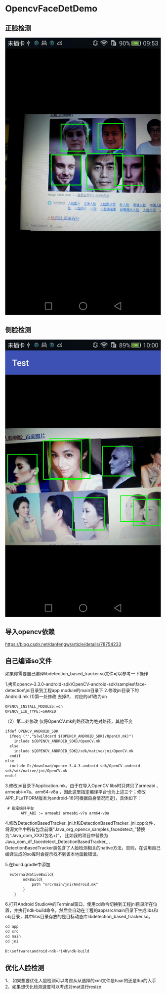 # OpencvFaceDetDemo
## 正脸检测
![这里随便写文字](https://github.com/danfengfirst/OpencvFaceDetDemo/blob/master/demo.jpg)

## 侧脸检测

![这里随便写文字](https://github.com/danfengfirst/OpencvFaceDetDemo/blob/master/demo2.jpg)

## 导入opencv依赖

https://blog.csdn.net/danfengw/article/details/78754233

## 自己编译so文件
如果你需要自己编译libdetection_based_tracker.so文件可以参考一下操作

1.拷贝opencv-3.3.0-android-sdk\OpenCV-android-sdk\samples\face-detection\jni目录到工程app module的main目录下
2.修改jni目录下的Android.mk
(1)第一处修改  去掉#， 对应的off改为on 
```
OPENCV_INSTALL_MODULES:=on
OPENCV_LIB_TYPE:=SHARED
```
（2）第二处修改 仅将OpenCV.mk的路径改为绝对路径，其他不变
```
ifdef OPENCV_ANDROID_SDK
  ifneq ("","$(wildcard $(OPENCV_ANDROID_SDK)/OpenCV.mk)")
    include ${OPENCV_ANDROID_SDK}/OpenCV.mk
  else
    include ${OPENCV_ANDROID_SDK}/sdk/native/jni/OpenCV.mk
  endif
else
  include D:/download/opencv-3.4.3-android-sdk/OpenCV-android-sdk/sdk/native/jni/OpenCV.mk
endif
```
3.修改jni目录下Application.mk。由于在导入OpenCV libs时只拷贝了armeabi 、armeabi-v7a、arm64-v8a
，因此这里指定编译平台也为上述三个；修改APP_PLaTFORM版本为android-16(可根据自身情况而定)，具体如下：
```
 # 指定编译平台
       APP_ABI := armeabi armeabi-v7a arm64-v8a
```

4.修改DetectionBasedTracker_jni.h和DetectionBasedTracker_jni.cpp文件，
将源文件中所有包含前缀“Java_org_opencv_samples_facedetect_”替换为“Java_com_XXX(包名+_)_”，
比如我的项目中替换为Java_com_df_facedetect_DetectionBasedTracker_
，DetectionBasedTracker类包含了人脸检测相关的native方法，否则，在调用自己编译生成的so库时会提示找不到该本地函数错误。

5.在build.gradle中添加
```
  externalNativeBuild{
        ndkBuild{
            path "src/main/jni/Android.mk"
        }
    }
```
6.打开Android Studio中的Terminal窗口，使用cd命令切换到工程jni目录所在位置，并执行ndk-build命令，然后会自动在工程的app/src/main目录下生成libs和obj目录，其中libs目录存放的是目标动态库libdetection_based_tracker.so。
```
cd app
cd src
cd main
cd jni

D:\software\android-ndk-r14b\ndk-build
```


## 优化人脸检测

1、 如果想要优化人脸检测可以考虑从从选择的xml文件是haar的还是lbp的入手
2、如果想优化检测速度可以考虑对mat进行resize

